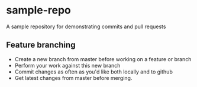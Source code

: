 # sample-repo
A sample repository for demonstrating commits and pull requests

## Feature branching
* Create a new branch from master before working on a feature or branch
* Perform your work against this new branch
* Commit changes as often as you'd like both locally and to github
* Get latest changes from master before merging.